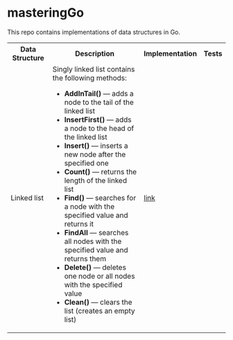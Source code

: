 # masteringGo

This repo contains implementations of data structures in Go.
<br>
<table>
  <tbody>
    <tr>
      <th>Data Structure</th>
      <th>Description</th>
      <th>Implementation</th>
      <th>Tests</th>
    </tr>
    <tr>
      <td>Linked list</td>
      <td>Singly linked list contains the following methods:
       <ul>
          <li><b>AddInTail()</b> — adds a node to the tail of the linked list</li>
          <li><b>InsertFirst()</b> — adds a node to the head of the linked list</li>
          <li><b>Insert()</b> — inserts a new node after the specified one</li>
          <li><b>Count()</b> — returns the length of the linked list</li>
          <li><b>Find()</b> — searches for a node with the specified value and returns it</li>
          <li><b>FindAll</b> — searches all nodes with the specified value and returns them</li>
          <li><b>Delete()</b> — deletes one node or all nodes with the specified value</li>
          <li><b>Clean()</b> — clears the list (creates an empty list)</li>
        </ul>
      </td>
      <td><a href="01a_LinkedList/linkedList.go">link</a>
</td>
    </tr>
  </tbody>
</table>
